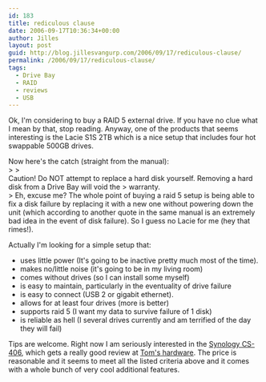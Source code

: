 ```yaml
---
id: 183
title: rediculous clause
date: 2006-09-17T10:36:34+00:00
author: Jilles
layout: post
guid: http://blog.jillesvangurp.com/2006/09/17/rediculous-clause/
permalink: /2006/09/17/rediculous-clause/
tags:
  - Drive Bay
  - RAID
  - reviews
  - USB
---
```

Ok, I'm considering to buy a RAID 5 external drive. If you have no clue what I mean by that, stop reading. Anyway, one of the products that seems interesting is the Lacie S1S 2TB which is a nice setup that includes four hot swappable 500GB drives.
<div align="left">Now here's the catch (straight from the manual):</div>
> 
> <div align="left">Caution! Do NOT attempt to replace a hard disk yourself. Removing a hard disk from a Drive Bay will void the
> warranty.</div>
> 
Eh, excuse me? The whole point of buying a raid 5 setup is being able to fix a disk failure by replacing it with a new one without powering down the unit (which according to another quote in the same manual is an extremely bad idea in the event of disk failure). So I guess no Lacie for me (hey that rimes!).

Actually I'm looking for a simple setup that:

- uses little power (It's going to be inactive pretty much most of the time).
- makes no/little noise (it's going to be in my living room)
- comes without drives (so I can install some myself)
- is easy to maintain, particularly in the eventuality of drive failure
- is easy to connect (USB 2 or gigabit ethernet).
- allows for at least four drives (more is better)
- supports raid 5 (I want my data to survive failure of 1 disk)
- is reliable as hell (I several drives currently and am terrified of the day they will fail)

Tips are welcome. Right now I am seriously interested in the [Synology CS-406](http://www.synology.com/enu/products/CS406series/index.php), which gets a really good review at [Tom's hardware](http://www.tomsnetworking.com/2006/09/15/synology_cs406_cube_station_nas/). The price is reasonable and it seems to meet all the listed criteria above and it comes with a whole bunch of very cool additional features.
<p align="right"></p>